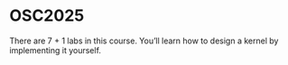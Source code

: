 # OSC2025
There are 7 + 1 labs in this course. You’ll learn how to design a kernel by implementing it yourself.
